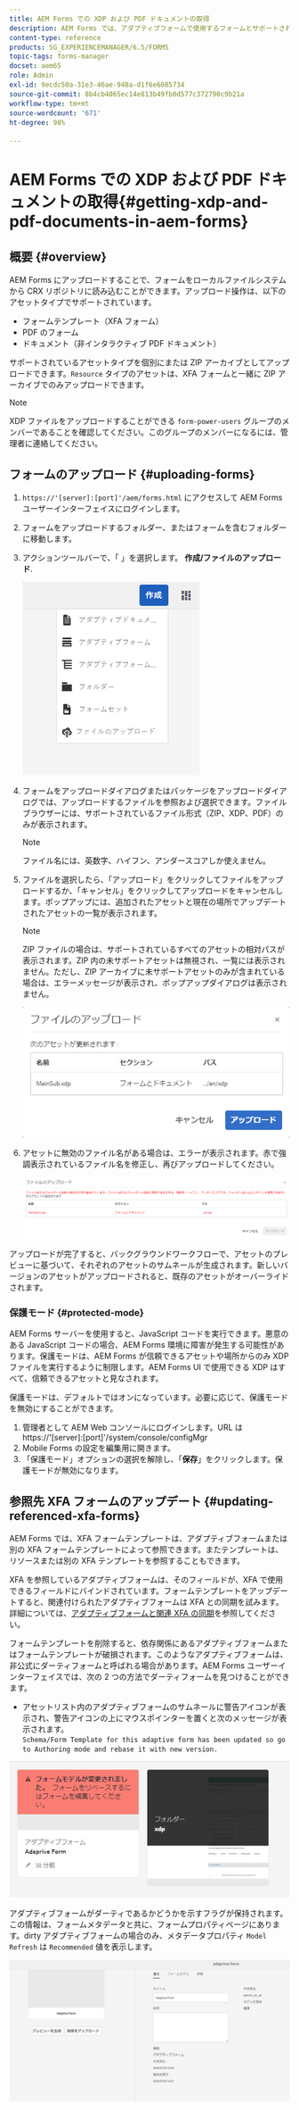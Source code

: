```yaml
---
title: AEM Forms での XDP および PDF ドキュメントの取得
description: AEM Forms では、アダプティブフォームで使用するフォームとサポートされているアセットをアップロードできます。また、フォームや関連リソースを ZIP としてバルクアップロードすることもできます。
content-type: reference
products: SG_EXPERIENCEMANAGER/6.5/FORMS
topic-tags: forms-manager
docset: aem65
role: Admin
exl-id: 9ecdc50a-31e3-46ae-948a-d1f6e6085734
source-git-commit: 8b4cb4065ec14e813b49fb0d577c372790c9b21a
workflow-type: tm+mt
source-wordcount: '671'
ht-degree: 98%

---
```


# AEM Forms での XDP および PDF ドキュメントの取得{#getting-xdp-and-pdf-documents-in-aem-forms}

## 概要 {#overview}

AEM Forms にアップロードすることで、フォームをローカルファイルシステムから CRX リポジトリに読み込むことができます。アップロード操作は、以下のアセットタイプでサポートされています。

* フォームテンプレート（XFA フォーム）
* PDF のフォーム
* ドキュメント（非インタラクティブ PDF ドキュメント）

サポートされているアセットタイプを個別にまたは ZIP アーカイブとしてアップロードできます。`Resource` タイプのアセットは、XFA フォームと一緒に ZIP アーカイブでのみアップロードできます。

>[!NOTE]
>
>XDP ファイルをアップロードすることができる `form-power-users` グループのメンバーであることを確認してください。このグループのメンバーになるには、管理者に連絡してください。

## フォームのアップロード {#uploading-forms}

1. `https://'[server]:[port]'/aem/forms.html` にアクセスして AEM Forms ユーザーインターフェイスにログインします。
1. フォームをアップロードするフォルダー、またはフォームを含むフォルダーに移動します。
1. アクションツールバーで、「 」を選択します。 **作成/ファイルのアップロード**.

   ![作成にあるローカルストレージのファイルオプション](assets/step.png)

1. フォームをアップロードダイアログまたはパッケージをアップロードダイアログでは、アップロードするファイルを参照および選択できます。ファイルブラウザーには、サポートされているファイル形式（ZIP、XDP、PDF）のみが表示されます。

   >[!NOTE]
   >
   >ファイル名には、英数字、ハイフン、アンダースコアしか使えません。

1. ファイルを選択したら、「アップロード」をクリックしてファイルをアップロードするか、「キャンセル」をクリックしてアップロードをキャンセルします。ポップアップには、追加されたアセットと現在の場所でアップデートされたアセットの一覧が表示されます。

   >[!NOTE]
   >
   >ZIP ファイルの場合は、サポートされているすべてのアセットの相対パスが表示されます。ZIP 内の未サポートアセットは無視され、一覧には表示されません。ただし、ZIP アーカイブに未サポートアセットのみが含まれている場合は、エラーメッセージが表示され、ポップアップダイアログは表示されません。

   ![XFA フォームのアップロード時のアップロードダイアログ](assets/upload-scr.png)

1. アセットに無効のファイル名がある場合は、エラーが表示されます。赤で強調表示されているファイル名を修正し、再びアップロードしてください。

   ![XFA フォームのアップロード時のエラーメッセージ](assets/upload-scr-err.png)

アップロードが完了すると、バックグラウンドワークフローで、アセットのプレビューに基づいて、それぞれのアセットのサムネールが生成されます。新しいバージョンのアセットがアップロードされると、既存のアセットがオーバーライドされます。

### 保護モード {#protected-mode}

AEM Forms サーバーを使用すると、JavaScript コードを実行できます。悪意のある JavaScript コードの場合、AEM Forms 環境に障害が発生する可能性があります。保護モードは、AEM Forms が信頼できるアセットや場所からのみ XDP ファイルを実行するように制限します。AEM Forms UI で使用できる XDP はすべて、信頼できるアセットと見なされます。

保護モードは、デフォルトではオンになっています。必要に応じて、保護モードを無効にすることができます。

1. 管理者として AEM Web コンソールにログインします。URL は https://&#39;[server]:[port]&#39;/system/console/configMgr
1. Mobile Forms の設定を編集用に開きます。
1. 「保護モード」オプションの選択を解除し、「**保存**」をクリックします。保護モードが無効になります。

## 参照先 XFA フォームのアップデート {#updating-referenced-xfa-forms}

AEM Forms では、XFA フォームテンプレートは、アダプティブフォームまたは別の XFA フォームテンプレートによって参照できます。またテンプレートは、リソースまたは別の XFA テンプレートを参照することもできます。

XFA を参照しているアダプティブフォームは、そのフィールドが、XFA で使用できるフィールドにバインドされています。フォームテンプレートをアップデートすると、関連付けられたアダプティブフォームは XFA との同期を試みます。詳細については、[アダプティブフォームと関連 XFA の同期](../../forms/using/synchronizing-adaptive-forms-xfa.md)を参照してください。

フォームテンプレートを削除すると、依存関係にあるアダプティブフォームまたはフォームテンプレートが破損されます。このようなアダプティブフォームは、非公式にダーティフォームと呼ばれる場合があります。AEM Forms ユーザーインターフェイスでは、次の 2 つの方法でダーティフォームを見つけることができます。

* アセットリスト内のアダプティブフォームのサムネールに警告アイコンが表示され、警告アイコンの上にマウスポインターを置くと次のメッセージが表示されます。\
  `Schema/Form Template for this adaptive form has been updated so go to Authoring mode and rebase it with new version.`

![関連 XFA の更新後の非同期のアダプティブフォームの警告](assets/dirtyaf.png)

アダプティブフォームがダーティであるかどうかを示すフラグが保持されます。この情報は、フォームメタデータと共に、フォームプロパティページにあります。dirty アダプティブフォームの場合のみ、メタデータプロパティ `Model Refresh` は `Recommended` 値を表示します。

![アダプティブフォームが XFA モデルと非同期であることを示す](assets/model-refresh.png)
